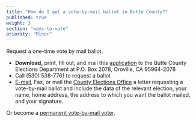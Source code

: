 ```yaml
---
title: "How do I get a vote-by-mail ballot in Butte County?"
published: true
weight: 3
section: "ways-to-vote"
priority: "Minor"
---
```


Request a one-time vote by mail ballot.  
- **Download,** print, fill out, and mail this [application](http://clerk-recorder.buttecounty.net/elections/pdf/generic_counter_app.pdf) to the Butte County Elections Department at P.O. Box 2078, Oroville, CA 95964-2078
- Call (530) 538-7761 to request a ballot  
- [E-mail](mailto:elections@buttecounty.net), Fax, or mail the [County Elections Office](#section-election-office-contact) a letter requesting a vote-by-mail ballot and include the data of the relevant election, your name, home address, the address to which you want the ballot mailed, and your signature.  

Or become a [permanent vote-by-mail voter](https://clerk-recorder.buttecounty.net/elections/pdf/av_app.pdf).  
